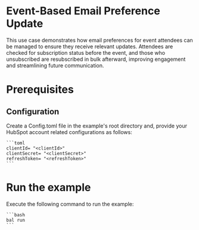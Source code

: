 # Event-Based Email Preference Update

This use case demonstrates how email preferences for event attendees can be managed to ensure they receive relevant updates. Attendees are checked for subscription status before the event, and those who unsubscribed are resubscribed in bulk afterward, improving engagement and streamlining future communication.

# Prerequisites

## Configuration

Create a Config.toml file in the example's root directory and, provide your HubSpot account related configurations as follows:

    ```toml
    clientId= "<clientId>"
    clientSecret= "<clientSecret>"
    refreshToken= "<refreshToken>"
    ```

# Run the example

Execute the following command to run the example:

    ```bash
    bal run
    ```
